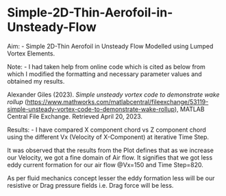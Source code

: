 # Simple-2D-Thin-Aerofoil-in-Unsteady-Flow
Aim: - Simple 2D-Thin Aerofoil in Unsteady Flow Modelled using Lumped Vortex Elements.

Note: -
I had taken help from online code which is cited as below from which I modified the formatting and necessary parameter values and obtained my results.

Alexander Giles (2023). _Simple unsteady vortex code to demonstrate wake rollup_ (https://www.mathworks.com/matlabcentral/fileexchange/53119-simple-unsteady-vortex-code-to-demonstrate-wake-rollup), MATLAB Central File Exchange. Retrieved April 20, 2023.

Results: -
I have compared X component chord vs Z component chord using the different Vx (Velocity of X-Component) at iterative Time Step.

It was observed that the results from the Plot defines that as we increase our Velocity, we got a fine domain of Air flow. It signifies that we got less eddy current    formation for our air flow @Vx=150 and Time Step=820.

As per fluid mechanics concept lesser the eddy formation less will be our resistive or Drag pressure fields i.e. Drag force will be less.

